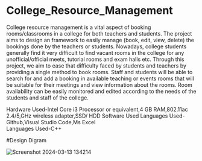 # College_Resource_Management
College resource management is a vital aspect of booking rooms/classrooms in a college for both teachers and students. The project aims to design an framework to easily manage (book, edit, view, delete) the bookings done by the teachers or students. Nowadays, college students generally find it very difficult to find vacant rooms in the college for any unofficial/official meets, tutorial rooms and exam halls etc. Through this project, we aim to ease that difficulty faced by students and teachers by providing a single method to book rooms. Staff and students will be able to search for and add a booking in available teaching or events rooms that will be suitable for their meetings and view information about the rooms. Room availability can be easily monitored and edited according to the needs of the students and staff of the college.

Hardware Used-Intel Core i3 Processor or equivalent,4 GB RAM,802.11ac 2.4/5,GHz wireless adapter,SSD/ HDD
Software Used	Languages Used- Github,Visual Studio Code,Ms Excel		
Languages Used-C++

#Design Digram


![Screenshot 2024-03-13 134214](https://github.com/saxena-19/College_Resource_Management/assets/157278750/3f670c28-3b05-412d-91d7-79812b20dde1)


